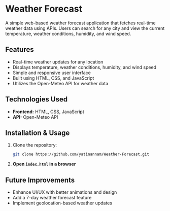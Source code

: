 # Weather Forecast  

A simple web-based weather forecast application that fetches real-time weather data using APIs. Users can search for any city and view the current temperature, weather conditions, humidity, and wind speed.  

## Features  
- Real-time weather updates for any location  
- Displays temperature, weather conditions, humidity, and wind speed  
- Simple and responsive user interface  
- Built using HTML, CSS, and JavaScript  
- Utilizes the Open-Meteo API for weather data  

## Technologies Used  
- **Frontend:** HTML, CSS, JavaScript  
- **API:** Open-Meteo API  

## Installation & Usage  
1. Clone the repository:  
   ```bash
   git clone https://github.com/yatinannam/Weather-Forecast.git

2. **Open `index.html` in a browser**

## Future Improvements
- Enhance UI/UX with better animations and design
- Add a 7-day weather forecast feature
- Implement geolocation-based weather updates

